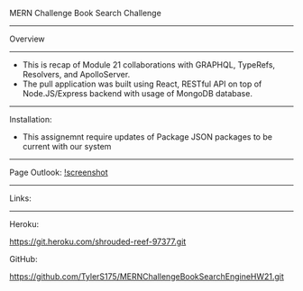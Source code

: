 MERN Challenge Book Search Challenge 
_________________________________________________

Overview
_________________________________________________
- This is recap of Module 21 collaborations with GRAPHQL, TypeRefs, Resolvers, and ApolloServer. 
- The pull application was built using React, RESTful API on top of Node.JS/Express backend with usage of MongoDB database. 

_________________________________________________
Installation:
- This assignemnt require updates of Package JSON packages to be current with our system

_________________________________________________

Page Outlook: 
[!screenshot](/client/src/images/Screen%20Shot%202022-07-27%20at%209.23.27%20PM.png)

__________________________________________________

Links:
___________________________________________________
Heroku: 

https://git.heroku.com/shrouded-reef-97377.git

GitHub:

https://github.com/TylerS175/MERNChallengeBookSearchEngineHW21.git 
